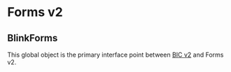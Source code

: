 # Forms v2

## BlinkForms

This global object is the primary interface point between [BIC v2](https://github.com/blinkmobile/bic-v2) and Forms v2.


